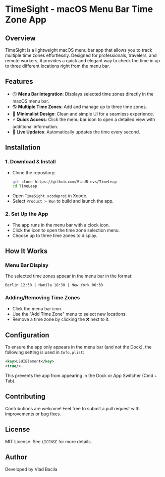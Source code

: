 # TimeSight - macOS Menu Bar Time Zone App

## Overview
TimeSight is a lightweight macOS menu bar app that allows you to track multiple time zones effortlessly. Designed for professionals, travelers, and remote workers, it provides a quick and elegant way to check the time in up to three different locations right from the menu bar.

## Features
- 🕒 **Menu Bar Integration**: Displays selected time zones directly in the macOS menu bar.
- 🌎 **Multiple Time Zones**: Add and manage up to three time zones.
- 🎨 **Minimalist Design**: Clean and simple UI for a seamless experience.
- ⚡ **Quick Access**: Click the menu bar icon to open a detailed view with additional information.
- 📅 **Live Updates**: Automatically updates the time every second.

## Installation
### 1. Download & Install
- Clone the repository:
  ```sh
  git clone https://github.com/VladB-evs/TimeLeap
  cd TimeLeap
  ```
- Open `TimeSight.xcodeproj` in Xcode.
- Select `Product > Run` to build and launch the app.

### 2. Set Up the App
- The app runs in the menu bar with a clock icon.
- Click the icon to open the time zone selection menu.
- Choose up to three time zones to display.

## How It Works
### Menu Bar Display
The selected time zones appear in the menu bar in the format:
```
Berlin 12:30 | Manila 18:30 | New York 06:30
```
### Adding/Removing Time Zones
- Click the menu bar icon.
- Use the "Add Time Zone" menu to select new locations.
- Remove a time zone by clicking the ❌ next to it.

## Configuration
To ensure the app only appears in the menu bar (and not the Dock), the following setting is used in `Info.plist`:
```xml
<key>LSUIElement</key>
<true/>
```
This prevents the app from appearing in the Dock or App Switcher (Cmd + Tab).

## Contributing
Contributions are welcome! Feel free to submit a pull request with improvements or bug fixes.

## License
MIT License. See `LICENSE` for more details.

## Author
Developed by Vlad Bacila

